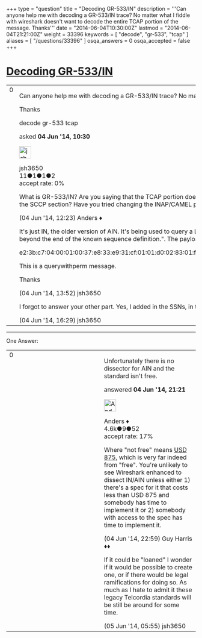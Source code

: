 +++
type = "question"
title = "Decoding GR-533/IN"
description = '''Can anyone help me with decoding a GR-533/IN trace? No matter what I fiddle with wireshark doesn&#x27;t want to decode the entire TCAP portion of the message. Thanks'''
date = "2014-06-04T10:30:00Z"
lastmod = "2014-06-04T21:21:00Z"
weight = 33396
keywords = [ "decode", "gr-533", "tcap" ]
aliases = [ "/questions/33396" ]
osqa_answers = 0
osqa_accepted = false
+++

<div class="headNormal">

# [Decoding GR-533/IN](/questions/33396/decoding-gr-533in)

</div>

<div id="main-body">

<div id="askform">

<table id="question-table" style="width:100%;"><colgroup><col style="width: 50%" /><col style="width: 50%" /></colgroup><tbody><tr class="odd"><td style="width: 30px; vertical-align: top"><div class="vote-buttons"><div id="post-33396-score" class="post-score" title="current number of votes">0</div><div id="favorite-count" class="favorite-count"></div></div></td><td><div id="item-right"><div class="question-body"><p>Can anyone help me with decoding a GR-533/IN trace? No matter what I fiddle with wireshark doesn't want to decode the entire TCAP portion of the message.</p><p>Thanks</p></div><div id="question-tags" class="tags-container tags">decode gr-533 tcap</div><div id="question-controls" class="post-controls"></div><div class="post-update-info-container"><div class="post-update-info post-update-info-user"><p>asked <strong>04 Jun '14, 10:30</strong></p><img src="https://secure.gravatar.com/avatar/c418c0b102a742cbe042d09671e7b571?s=32&amp;d=identicon&amp;r=g" class="gravatar" width="32" height="32" alt="jsh3650&#39;s gravatar image" /><p>jsh3650<br />
<span class="score" title="11 reputation points">11</span><span title="1 badges"><span class="badge1">●</span><span class="badgecount">1</span></span><span title="1 badges"><span class="silver">●</span><span class="badgecount">1</span></span><span title="2 badges"><span class="bronze">●</span><span class="badgecount">2</span></span><br />
<span class="accept_rate" title="Rate of the user&#39;s accepted answers">accept rate:</span> <span title="jsh3650 has no accepted answers">0%</span></p></div></div><div id="comments-container-33396" class="comments-container"><span id="33403"></span><div id="comment-33403" class="comment"><div id="post-33403-score" class="comment-score"></div><div class="comment-text"><p>What is GR-533/IN? Are you saying that the TCAP portion does not translate into INAP or CAMEL or that part of the INAP message isn't decoded correctly? What subsyatemnumber(ssn) is used in the SCCP section? Have you tried changing the INAP/CAMEL prefernces to the ssn used?</p></div><div id="comment-33403-info" class="comment-info"><span class="comment-age">(04 Jun '14, 12:23)</span> Anders ♦</div></div><span id="33405"></span><div id="comment-33405" class="comment"><div id="post-33405-score" class="comment-score"></div><div class="comment-text"><p>It's just IN, the older version of AIN. It's being used to query a LIDB to get the CIC associated with a toll free number. Wireshark decodes up to the opcode but then I get the "BER Error: This field lies beyond the end of the known sequence definition.". The payload/data for SCCP is this:</p><p>e2:3b:c7:04:00:01:00:37:e8:33:e9:31:cf:01:01:d0:02:83:01:f2:28:aa:0b:84:09:01:00:11:0a:78:47:75:00:88:84:09:02:00:11:0a:07:48:22:99:99:84:06:07:00:01:03:53:08:df:45:01:17:df:48:01:01</p><p>This is a querywithperm message.<br />
</p><p>Thanks</p></div><div id="comment-33405-info" class="comment-info"><span class="comment-age">(04 Jun '14, 13:52)</span> jsh3650</div></div><span id="33412"></span><div id="comment-33412" class="comment"><div id="post-33412-score" class="comment-score"></div><div class="comment-text"><p>I forgot to answer your other part. Yes, I added in the SSNs, in this case 3 and 254, into the preferences so it would at least decode it to the point it is.</p></div><div id="comment-33412-info" class="comment-info"><span class="comment-age">(04 Jun '14, 16:29)</span> jsh3650</div></div></div><div id="comment-tools-33396" class="comment-tools"></div><div class="clear"></div><div id="comment-33396-form-container" class="comment-form-container"></div><div class="clear"></div></div></td></tr></tbody></table>

------------------------------------------------------------------------

<div class="tabBar">

<span id="sort-top"></span>

<div class="headQuestions">

One Answer:

</div>

</div>

<span id="33415"></span>

<div id="answer-container-33415" class="answer">

<table style="width:100%;"><colgroup><col style="width: 50%" /><col style="width: 50%" /></colgroup><tbody><tr class="odd"><td style="width: 30px; vertical-align: top"><div class="vote-buttons"><div id="post-33415-score" class="post-score" title="current number of votes">0</div></div></td><td><div class="item-right"><div class="answer-body"><p>Unfortunately there is no dissector for AIN and the standard isn't free.</p></div><div class="answer-controls post-controls"></div><div class="post-update-info-container"><div class="post-update-info post-update-info-user"><p>answered <strong>04 Jun '14, 21:21</strong></p><img src="https://secure.gravatar.com/avatar/2d3d425a7a829209431fb38d326b53af?s=32&amp;d=identicon&amp;r=g" class="gravatar" width="32" height="32" alt="Anders&#39;s gravatar image" /><p>Anders ♦<br />
<span class="score" title="4578 reputation points"><span>4.6k</span></span><span title="9 badges"><span class="silver">●</span><span class="badgecount">9</span></span><span title="52 badges"><span class="bronze">●</span><span class="badgecount">52</span></span><br />
<span class="accept_rate" title="Rate of the user&#39;s accepted answers">accept rate:</span> <span title="Anders has 56 accepted answers">17%</span> </br></p></div></div><div id="comments-container-33415" class="comments-container"><span id="33417"></span><div id="comment-33417" class="comment"><div id="post-33417-score" class="comment-score"></div><div class="comment-text"><p>Where "not free" means <a href="http://telecom-info.telcordia.com/site-cgi/ido/docs.cgi?ID=SEARCH&amp;DOCUMENT=GR-533&amp;">USD 875</a>, which is very far indeed from "free". You're unlikely to see Wireshark enhanced to dissect IN/AIN unless either 1) there's a spec for it that costs less than USD 875 and somebody has time to implement it or 2) somebody with access to the spec has time to implement it.</p></div><div id="comment-33417-info" class="comment-info"><span class="comment-age">(04 Jun '14, 22:59)</span> Guy Harris ♦♦</div></div><span id="33441"></span><div id="comment-33441" class="comment"><div id="post-33441-score" class="comment-score"></div><div class="comment-text"><p>If it could be "loaned" I wonder if it would be possible to create one, or if there would be legal ramifications for doing so. As much as I hate to admit it these legacy Telcordia standards will be still be around for some time.</p></div><div id="comment-33441-info" class="comment-info"><span class="comment-age">(05 Jun '14, 05:55)</span> jsh3650</div></div></div><div id="comment-tools-33415" class="comment-tools"></div><div class="clear"></div><div id="comment-33415-form-container" class="comment-form-container"></div><div class="clear"></div></div></td></tr></tbody></table>

</div>

<div class="paginator-container-left">

</div>

</div>

</div>

